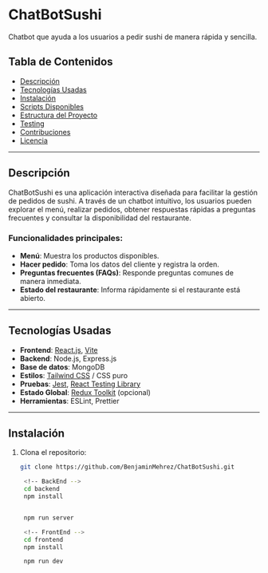 # ChatBotSushi

Chatbot que ayuda a los usuarios a pedir sushi de manera rápida y sencilla.

## Tabla de Contenidos

- [Descripción](#descripción)
- [Tecnologías Usadas](#tecnologías-usadas)
- [Instalación](#instalación)
- [Scripts Disponibles](#scripts-disponibles)
- [Estructura del Proyecto](#estructura-del-proyecto)
- [Testing](#testing)
- [Contribuciones](#contribuciones)
- [Licencia](#licencia)

---

## Descripción

ChatBotSushi es una aplicación interactiva diseñada para facilitar la gestión de pedidos de sushi. A través de un chatbot intuitivo, los usuarios pueden explorar el menú, realizar pedidos, obtener respuestas rápidas a preguntas frecuentes y consultar la disponibilidad del restaurante.

### Funcionalidades principales:

- **Menú**: Muestra los productos disponibles.
- **Hacer pedido**: Toma los datos del cliente y registra la orden.
- **Preguntas frecuentes (FAQs)**: Responde preguntas comunes de manera inmediata.
- **Estado del restaurante**: Informa rápidamente si el restaurante está abierto.

---

## Tecnologías Usadas

- **Frontend**: [React.js](https://reactjs.org/), [Vite](https://vitejs.dev/)
- **Backend**: Node.js, Express.js
- **Base de datos**: MongoDB
- **Estilos**: [Tailwind CSS](https://tailwindcss.com/) / CSS puro
- **Pruebas**: [Jest](https://jestjs.io/), [React Testing Library](https://testing-library.com/)
- **Estado Global**: [Redux Toolkit](https://redux-toolkit.js.org/) (opcional)
- **Herramientas**: ESLint, Prettier

---

## Instalación

1. Clona el repositorio:
   ```bash
   git clone https://github.com/BenjaminMehrez/ChatBotSushi.git

    <!-- BackEnd -->
    cd backend
    npm install


    npm run server

    <!-- FrontEnd -->
    cd frontend
    npm install

    npm run dev
